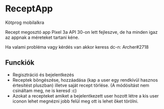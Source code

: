 # ReceptApp
Kötprog mobilalkra

Recept megosztó app
Pixel 3a API 30-on lett fejleszve, de ha minden igaz az appnak a méreteket tartani kéne. 

Ha valami probléma vagy kérdés van akkor keress dc-n: Archer#2718

## Funckiók
* Regisztráció és bejelentkezés
* Receptek böngészése, hozzáadása (kap a user egy rendkívül hasznos értesítést pluszban) illetve saját recept törlése. (A módósítást nem csináltam meg, ne is keresd :c)
* Azokat a recepteket amiket a bejelentkezett user hozott létre a kis user iconon lehet megnézni jobb felül meg ott is lehet őket törölni. 
